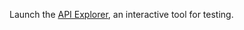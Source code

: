 Launch the [API Explorer](https://eutilities.github.io/site/swagger-ui/), an interactive tool for testing.